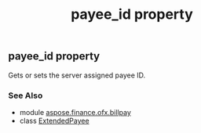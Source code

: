 ﻿---
title: payee_id property
second_title: Aspose.Finance for Python via .NET API References
description: 
type: docs
weight: 60
url: /python-net/aspose.finance.ofx.billpay/extendedpayee/payee_id/
is_root: false
---

## payee_id property


Gets or sets the server assigned payee ID.

### See Also
* module [aspose.finance.ofx.billpay](../../)
* class [ExtendedPayee](/finance/python-net/aspose.finance.ofx.billpay/extendedpayee)
